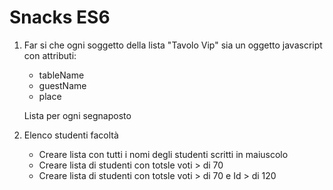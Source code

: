 # Snacks ES6

1) Far si che ogni soggetto della lista "Tavolo Vip" sia un oggetto javascript con attributi:
    * tableName 
    * guestName
    * place

    Lista per ogni segnaposto 

2) Elenco studenti facoltà
    * Creare lista con tutti i nomi degli studenti scritti in maiuscolo
    * Creare lista di studenti con totsle voti > di 70
    * Creare lista di studenti con totsle voti > di 70 e Id > di 120